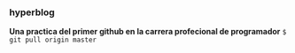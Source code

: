 ### hyperblog
**Una practica del primer github en la carrera profecional de programador** 
`$ git pull origin master`
